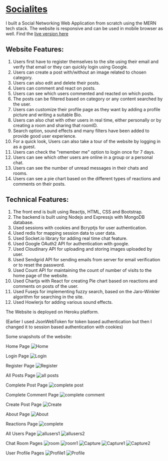 # [Socialites](https://socialites-karthikey.herokuapp.com/)
I built a Social Networking Web Application from scratch using the MERN tech stack. The website is responsive and can be used in mobile browser as well. Find the [live version here](https://socialites-karthikey.herokuapp.com/)


## Website Features:
1. Users first have to register themselves to the site using their email and verify that email or they can quickly login using Google.
2. Users can create a post with/without an image related to chosen category. 
3. Users can also edit and delete their posts.
4. Users can comment and react on posts.
5. Users can see which users commented and reacted on which posts.
6. The posts can be filtered based on category or any content searched by the user.
7. Users can customize their profile page as they want by adding a profile picture and writing a suitable Bio.
8. Users can also chat with other users in real time, either personally or by creating a room and sharing that roomID.
9. Search option, sound effects and many filters have been added to provide good user experience.
10. For a quick look, Users can also take a tour of the website by logging in as a guest.
11. Users can check the "remember me" option to login once for 7 days.
12. Users can see which other users are online in a group or a personal chat.
13. Users can see the number of unread messages in their chats and rooms.
14. Users can see a pie chart based on the different types of reactions and comments on their posts.


## Technical Features:
1. The front end is built using Reactjs, HTML, CSS and Bootstrap.
2. The backend is built using Nodejs and Expressjs with MongoDB database.
3. Used sessions with cookies and Bcryptjs for user authentication.
4. Used redis for mapping session data to user data.
5. Used Socket.io library for adding real time chat feature.
6. Used Google OAuth2 API for authentication with google.
7. Used Cloudinary API for uploading and storing images uploaded by user.
8. Used Sendgrid API for sending emails from server for email verification or to reset the password.
9. Used Count API for maintaining the count of number of visits to the home page of the website.
10. Used Chartjs with React for creating Pie chart based on reactions and comments on posts of the user.
11. Used Fusejs for implementing fuzzy search, based on the Jaro-Winkler algorithm for searching in the site.
12. Used Howlerjs for adding various sound effects.

The Website is deployed on Heroku platform.

(Earlier I used JsonWebToken for token based authentication but then I changed it to session based authentication with cookies)

Some snapshots of the website:

Home Page
![Home](https://user-images.githubusercontent.com/66271249/105611159-ad32b500-5dd9-11eb-9689-29163e097d40.PNG)

Login Page
![Login](https://user-images.githubusercontent.com/66271249/105693719-132c5300-5f26-11eb-8444-5f9fa5fc9880.PNG)

Register Page
![Register](https://user-images.githubusercontent.com/66271249/105693722-145d8000-5f26-11eb-9e7d-f8dfa3db7edd.PNG)

All Posts Page
![all posts](https://user-images.githubusercontent.com/66271249/107873215-e80aa300-6ed6-11eb-81eb-4187dc34d1ca.PNG)

Complete Post Page
![complete post](https://user-images.githubusercontent.com/66271249/107873213-e6d97600-6ed6-11eb-8083-d6729295a67e.PNG)

Complete Comment Page
![complete comment](https://user-images.githubusercontent.com/66271249/107873216-e9d46680-6ed6-11eb-9a9c-b32e8392b0b3.PNG)

Create Post Page
![Create](https://user-images.githubusercontent.com/66271249/105693979-69999180-5f26-11eb-92bf-017d31270c66.PNG)

About Page
![About](https://user-images.githubusercontent.com/66271249/105693982-6b635500-5f26-11eb-8253-78b3a6f070be.PNG)

Reactions Page
![complete](https://user-images.githubusercontent.com/66271249/107852061-6d894700-6e34-11eb-8b7d-3e4ce3b00161.PNG)

All Users Page
![allusers1](https://user-images.githubusercontent.com/66271249/107873408-60be2f00-6ed8-11eb-8c49-43ae17404141.PNG)
![allusers2](https://user-images.githubusercontent.com/66271249/107873409-61ef5c00-6ed8-11eb-92dd-0d55837e5731.PNG)

Chat Room Pages
![room](https://user-images.githubusercontent.com/66271249/105694835-6521a880-5f27-11eb-9621-aa762b4fefec.PNG)
![room1](https://user-images.githubusercontent.com/66271249/105694840-66eb6c00-5f27-11eb-88c3-86100a487c9d.PNG)
![Capture](https://user-images.githubusercontent.com/66271249/107851975-b68ccb80-6e33-11eb-8cac-64694e426aad.PNG)
![Capture1](https://user-images.githubusercontent.com/66271249/107851977-b7bdf880-6e33-11eb-9061-6c7e9cd9a4cb.PNG)
![Capture2](https://user-images.githubusercontent.com/66271249/107851978-b8568f00-6e33-11eb-9e15-2669d4bad718.PNG)


User Profile Pages
![Profile1](https://user-images.githubusercontent.com/66271249/105694988-8bdfdf00-5f27-11eb-925d-4219ffabbbb3.PNG)
![Profile](https://user-images.githubusercontent.com/66271249/105694996-8da9a280-5f27-11eb-862c-59b569ca5cdb.PNG)


